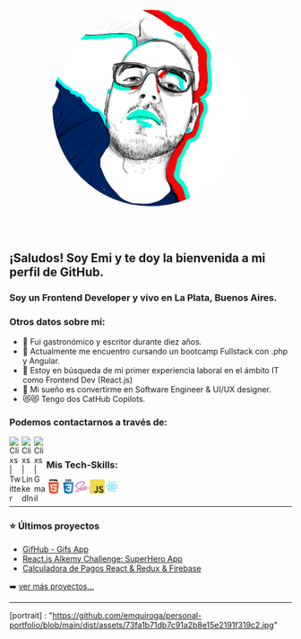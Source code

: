 <p align="center"><img alt="Clixs" style="border-radius: 50%" width="350px" src="https://github.com/emquiroga/personal-portfolio/blob/main/dist/assets/73fa1b71db7c91a2b8e15e2191f319c2.jpg" /></p>

<br>
<br>

## ¡Saludos! Soy Emi y te doy la bienvenida a mi perfil de GitHub.

### Soy un Frontend Developer y vivo en La Plata, Buenos Aires.

### Otros datos sobre mí:

- 🤩 Fui gastronómico y escritor durante diez años.
- 🌱 Actualmente me encuentro cursando un bootcamp Fullstack con .php y Angular.
- 💼 Estoy en búsqueda de mi primer experiencia laboral en el ámbito IT como Frontend Dev (React.js)
- 🥅 Mi sueño es convertirme en Software Engineer & UI/UX designer.
- 😻😻 Tengo dos CatHub Copilots.

### Podemos contactarnos a través de:

[<img align="left" alt="Clixs | Twitter" width="22px" src="https://cdn.jsdelivr.net/npm/simple-icons@v3/icons/twitter.svg" />][twitter]
[<img align="left" alt="Clixs | LinkedIn" width="22px" src="https://cdn.jsdelivr.net/npm/simple-icons@v3/icons/linkedin.svg" />][linkedin]
[<img align="left" alt="Clixs | Gmail" width="22px" src="https://cdn.jsdelivr.net/npm/simple-icons@v3/icons/gmail.svg" />][email]

<br />

### Mis Tech-Skills:

<img align="left" alt="HTML5" width="26px" src="https://raw.githubusercontent.com/github/explore/80688e429a7d4ef2fca1e82350fe8e3517d3494d/topics/html/html.png" />
<img align="left" alt="CSS3" width="26px" src="https://raw.githubusercontent.com/github/explore/80688e429a7d4ef2fca1e82350fe8e3517d3494d/topics/css/css.png" />
<img align="left" alt="Sass" width="26px" src="https://raw.githubusercontent.com/github/explore/80688e429a7d4ef2fca1e82350fe8e3517d3494d/topics/sass/sass.png" />
<img align="left" alt="JavaScript" width="26px" src="https://raw.githubusercontent.com/github/explore/80688e429a7d4ef2fca1e82350fe8e3517d3494d/topics/javascript/javascript.png" />
<img align="left" alt="React" width="26px" src="https://raw.githubusercontent.com/github/explore/80688e429a7d4ef2fca1e82350fe8e3517d3494d/topics/react/react.png" />

<br />
<br />

---

### ⭐ Últimos proyectos

- [GifHub - Gifs App](https://github.com/emquiroga/gifhub)
- [React.js Alkemy Challenge: SuperHero App](https://github.com/emquiroga/superheroes-and-villains-app)
- [Calculadora de Pagos React & Redux & Firebase](https://github.com/emquiroga/crud-react-redux)

➡️ [ver más proyectos...](https://github.com/emquiroga?tab=repositories)

---

[website]: https://clixs-dev.netlify.app/
[twitter]: https://twitter.com/ModernClixs
[email]: emiliano.quiroga093@gmail.com
[linkedin]: https://linkedin.com/in/emquiroga
[portrait] : "https://github.com/emquiroga/personal-portfolio/blob/main/dist/assets/73fa1b71db7c91a2b8e15e2191f319c2.jpg"

<!---
emquiroga/emquiroga is a ✨ special ✨ repository because its `README.md` (this file) appears on your GitHub profile.
You can click the Preview link to take a look at your changes.
--->
